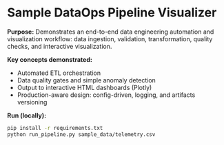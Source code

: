 # Sample DataOps Pipeline Visualizer 

**Purpose:** Demonstrates an end-to-end data engineering automation and visualization workflow: data ingestion, validation, transformation, quality checks, and interactive visualization.

**Key concepts demonstrated:**
- Automated ETL orchestration 
- Data quality gates and simple anomaly detection
- Output to interactive HTML dashboards (Plotly)
- Production-aware design: config-driven, logging, and artifacts versioning

**Run (locally):**
```bash
pip install -r requirements.txt
python run_pipeline.py sample_data/telemetry.csv
```

